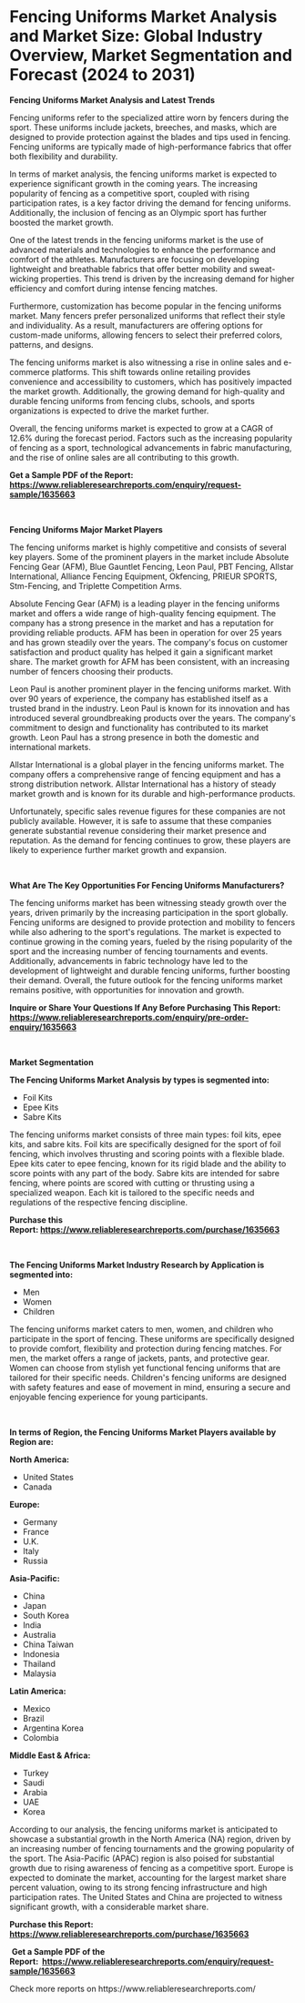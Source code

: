<p><h1>Fencing Uniforms Market Analysis and Market Size: Global Industry Overview, Market Segmentation and Forecast (2024 to 2031)</h1></p><p><strong>Fencing Uniforms Market Analysis and Latest Trends</strong></p>
<p><p>Fencing uniforms refer to the specialized attire worn by fencers during the sport. These uniforms include jackets, breeches, and masks, which are designed to provide protection against the blades and tips used in fencing. Fencing uniforms are typically made of high-performance fabrics that offer both flexibility and durability.</p><p>In terms of market analysis, the fencing uniforms market is expected to experience significant growth in the coming years. The increasing popularity of fencing as a competitive sport, coupled with rising participation rates, is a key factor driving the demand for fencing uniforms. Additionally, the inclusion of fencing as an Olympic sport has further boosted the market growth.</p><p>One of the latest trends in the fencing uniforms market is the use of advanced materials and technologies to enhance the performance and comfort of the athletes. Manufacturers are focusing on developing lightweight and breathable fabrics that offer better mobility and sweat-wicking properties. This trend is driven by the increasing demand for higher efficiency and comfort during intense fencing matches.</p><p>Furthermore, customization has become popular in the fencing uniforms market. Many fencers prefer personalized uniforms that reflect their style and individuality. As a result, manufacturers are offering options for custom-made uniforms, allowing fencers to select their preferred colors, patterns, and designs.</p><p>The fencing uniforms market is also witnessing a rise in online sales and e-commerce platforms. This shift towards online retailing provides convenience and accessibility to customers, which has positively impacted the market growth. Additionally, the growing demand for high-quality and durable fencing uniforms from fencing clubs, schools, and sports organizations is expected to drive the market further.</p><p>Overall, the fencing uniforms market is expected to grow at a CAGR of 12.6% during the forecast period. Factors such as the increasing popularity of fencing as a sport, technological advancements in fabric manufacturing, and the rise of online sales are all contributing to this growth.</p></p>
<p><strong>Get a Sample PDF of the Report:&nbsp; <a href="https://www.reliableresearchreports.com/enquiry/request-sample/1635663">https://www.reliableresearchreports.com/enquiry/request-sample/1635663</a></strong></p>
<p>&nbsp;</p>
<p><strong>Fencing Uniforms Major Market Players</strong></p>
<p><p>The fencing uniforms market is highly competitive and consists of several key players. Some of the prominent players in the market include Absolute Fencing Gear (AFM), Blue Gauntlet Fencing, Leon Paul, PBT Fencing, Allstar International, Alliance Fencing Equipment, Okfencing, PRIEUR SPORTS, Stm-Fencing, and Triplette Competition Arms. </p><p>Absolute Fencing Gear (AFM) is a leading player in the fencing uniforms market and offers a wide range of high-quality fencing equipment. The company has a strong presence in the market and has a reputation for providing reliable products. AFM has been in operation for over 25 years and has grown steadily over the years. The company's focus on customer satisfaction and product quality has helped it gain a significant market share. The market growth for AFM has been consistent, with an increasing number of fencers choosing their products.</p><p>Leon Paul is another prominent player in the fencing uniforms market. With over 90 years of experience, the company has established itself as a trusted brand in the industry. Leon Paul is known for its innovation and has introduced several groundbreaking products over the years. The company's commitment to design and functionality has contributed to its market growth. Leon Paul has a strong presence in both the domestic and international markets.</p><p>Allstar International is a global player in the fencing uniforms market. The company offers a comprehensive range of fencing equipment and has a strong distribution network. Allstar International has a history of steady market growth and is known for its durable and high-performance products.</p><p>Unfortunately, specific sales revenue figures for these companies are not publicly available. However, it is safe to assume that these companies generate substantial revenue considering their market presence and reputation. As the demand for fencing continues to grow, these players are likely to experience further market growth and expansion.</p></p>
<p>&nbsp;</p>
<p><strong>What Are The Key Opportunities For Fencing Uniforms Manufacturers?</strong></p>
<p><p>The fencing uniforms market has been witnessing steady growth over the years, driven primarily by the increasing participation in the sport globally. Fencing uniforms are designed to provide protection and mobility to fencers while also adhering to the sport's regulations. The market is expected to continue growing in the coming years, fueled by the rising popularity of the sport and the increasing number of fencing tournaments and events. Additionally, advancements in fabric technology have led to the development of lightweight and durable fencing uniforms, further boosting their demand. Overall, the future outlook for the fencing uniforms market remains positive, with opportunities for innovation and growth.</p></p>
<p><strong>Inquire or Share Your Questions If Any Before Purchasing This Report: <a href="https://www.reliableresearchreports.com/enquiry/pre-order-enquiry/1635663">https://www.reliableresearchreports.com/enquiry/pre-order-enquiry/1635663</a></strong></p>
<p>&nbsp;</p>
<p><strong>Market Segmentation</strong></p>
<p><strong>The Fencing Uniforms Market Analysis by types is segmented into:</strong></p>
<p><ul><li>Foil Kits</li><li>Epee Kits</li><li>Sabre Kits</li></ul></p>
<p><p>The fencing uniforms market consists of three main types: foil kits, epee kits, and sabre kits. Foil kits are specifically designed for the sport of foil fencing, which involves thrusting and scoring points with a flexible blade. Epee kits cater to epee fencing, known for its rigid blade and the ability to score points with any part of the body. Sabre kits are intended for sabre fencing, where points are scored with cutting or thrusting using a specialized weapon. Each kit is tailored to the specific needs and regulations of the respective fencing discipline.</p></p>
<p><strong>Purchase this Report:&nbsp;<a href="https://www.reliableresearchreports.com/purchase/1635663">https://www.reliableresearchreports.com/purchase/1635663</a></strong></p>
<p>&nbsp;</p>
<p><strong>The Fencing Uniforms Market Industry Research by Application is segmented into:</strong></p>
<p><ul><li>Men</li><li>Women</li><li>Children</li></ul></p>
<p><p>The fencing uniforms market caters to men, women, and children who participate in the sport of fencing. These uniforms are specifically designed to provide comfort, flexibility and protection during fencing matches. For men, the market offers a range of jackets, pants, and protective gear. Women can choose from stylish yet functional fencing uniforms that are tailored for their specific needs. Children's fencing uniforms are designed with safety features and ease of movement in mind, ensuring a secure and enjoyable fencing experience for young participants.</p></p>
<p>&nbsp;</p>
<p><strong>In terms of Region, the Fencing Uniforms Market Players available by Region are:</strong></p>
<p>
    <p> <strong> North America: </strong>
        <ul>
            <li>United States</li>
            <li>Canada</li>
        </ul>
        </p> 
    <p> <strong> Europe: </strong>
        <ul>
            <li>Germany</li>
            <li>France</li>
            <li>U.K.</li>
            <li>Italy</li>
            <li>Russia</li>
        </ul>
        </p> 
    <p> <strong> Asia-Pacific: </strong>
        <ul>
            <li>China</li>
            <li>Japan</li>
            <li>South Korea</li>
            <li>India</li>
            <li>Australia</li>
            <li>China Taiwan</li>
            <li>Indonesia</li>
            <li>Thailand</li>
            <li>Malaysia</li>
        </ul>
        </p> 
    <p> <strong> Latin America: </strong>
        <ul>
            <li>Mexico</li>
            <li>Brazil</li>
            <li>Argentina Korea</li>
            <li>Colombia</li>
        </ul>
        </p> 
    <p> <strong> Middle East & Africa: </strong>
        <ul>
            <li>Turkey</li>
            <li>Saudi</li>
            <li>Arabia</li>
            <li>UAE</li>
            <li>Korea</li>
        </ul>
    </p>
    </p>
<p><p>According to our analysis, the fencing uniforms market is anticipated to showcase a substantial growth in the North America (NA) region, driven by an increasing number of fencing tournaments and the growing popularity of the sport. The Asia-Pacific (APAC) region is also poised for substantial growth due to rising awareness of fencing as a competitive sport. Europe is expected to dominate the market, accounting for the largest market share percent valuation, owing to its strong fencing infrastructure and high participation rates. The United States and China are projected to witness significant growth, with a considerable market share.</p></p>
<p><strong>Purchase this Report: <a href="https://www.reliableresearchreports.com/purchase/1635663">https://www.reliableresearchreports.com/purchase/1635663</a></strong></p>
<p>&nbsp;<strong>Get a Sample PDF of the Report:&nbsp;&nbsp;<a href="https://www.reliableresearchreports.com/enquiry/request-sample/1635663">https://www.reliableresearchreports.com/enquiry/request-sample/1635663</a></strong></p>
<p><strong></strong></p>
<p>Check more reports on https://www.reliableresearchreports.com/</p>